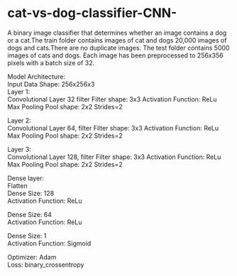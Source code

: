 # cat-vs-dog-classifier-CNN-

A binary image classifier that determines whether an image contains a dog or a cat.The train folder contains images of cat and dogs 20,000 images of dogs and cats.There are no duplicate images.
The test folder contains 5000 images of cats and dogs.
Each image has been preprocessed to 256x356 pixels with a batch size of 32.


Model Architecture:<br>
Input Data Shape: 256x256x3<br>
Layer 1:<br>
Convolutional Layer 32 filter Filter shape: 3x3
Activation Function: ReLu
Max Pooling Pool shape: 2x2
Strides=2

Layer 2:<br>
Convolutional Layer 64, filter Filter shape: 3x3
Activation Function: ReLu
Max Pooling Pool shape: 2x2
Strides=2

Layer 3:<br>
Convolutional Layer 128, filter Filter shape: 3x3
Activation Function: ReLu
Max Pooling Pool shape: 2x2
Strides=2


Dense layer:<br>
Flatten<br>
Dense Size: 128<br>
Activation Function: ReLu<br>

Dense Size: 64<br>
Activation Function: ReLu<br>

Dense Size: 1<br>
Activation Function: Sigmoid<br>

Optimizer: Adam<br>
Loss: binary_crossentropy
